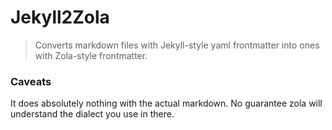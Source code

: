 # Jekyll2Zola

> Converts markdown files with Jekyll-style yaml frontmatter into ones with Zola-style frontmatter.

### Caveats

It does absolutely nothing with the actual markdown. No guarantee zola will understand the dialect you use in there.